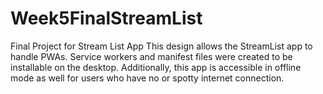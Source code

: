 # Week5FinalStreamList
Final Project for Stream List App
This design allows the StreamList app to handle PWAs. 
Service workers and manifest files were created to be installable on the desktop. 
Additionally, this app is accessible in offline mode as well for users who have no or spotty internet connection. 
